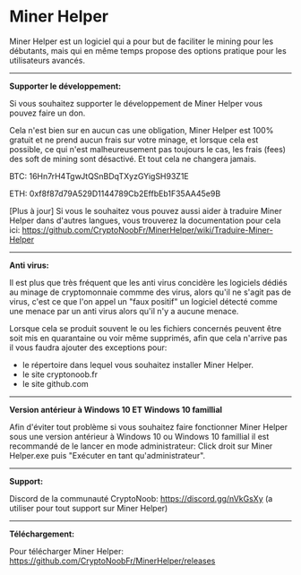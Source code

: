 # Miner Helper
Miner Helper est un logiciel qui a pour but de faciliter le mining pour les débutants, mais qui en même temps propose des options pratique pour les utilisateurs avancés.

<hr>

**Supporter le développement:**

Si vous souhaitez supporter le développement de Miner Helper vous pouvez faire un don.

Cela n'est bien sur en aucun cas une obligation, Miner Helper est 100% gratuit et ne prend aucun frais sur votre minage, et lorsque cela est possible, ce qui n'est malheureusement pas toujours le cas, les frais (fees) des soft de mining sont désactivé. Et tout cela ne changera jamais.


BTC: 16Hn7rH4TgwJtQSnBDqTXyzGYigSH93Z1E

ETH: 0xf8f87d79A529D1144789Cb2EffbEb1F35AA45e9B


[Plus à jour] Si vous le souhaitez vous pouvez aussi aider à traduire Miner Helper dans d'autres langues, vous trouverez la documentation pour cela ici: https://github.com/CryptoNoobFr/MinerHelper/wiki/Traduire-Miner-Helper

<hr>

**Anti virus:**

Il est plus que très fréquent que les anti virus concidère les logiciels dédiés au minage de cryptomonnaie commme des virus, alors qu'il ne s'agit pas de virus, c'est ce que l'on appel un "faux positif" un logiciel détecté comme une menace par un anti virus alors qu'il n'y a aucune menace.

Lorsque cela se produit souvent le ou les fichiers concernés peuvent être soit mis en quarantaine ou voir même supprimés, afin que cela n'arrive pas il vous faudra ajouter des exceptions pour:

* le répertoire dans lequel vous souhaitez installer Miner Helper.
* le site cryptonoob.fr
* le site github.com

<hr>

**Version antérieur à Windows 10 ET Windows 10 famillial**

Afin d'éviter tout problème si vous souhaitez faire fonctionner Miner Helper sous une version antérieur à Windows 10 ou Windows 10 famillial il est recommandé de le lancer en mode administrateur: Click droit sur Miner Helper.exe puis "Exécuter en tant qu'administrateur".

<hr>

**Support:**

Discord de la communauté CryptoNoob: https://discord.gg/nVkGsXy (a utiliser pour tout support sur Miner Helper)

<hr>

**Téléchargement:**

Pour télécharger Miner Helper: https://github.com/CryptoNoobFr/MinerHelper/releases
